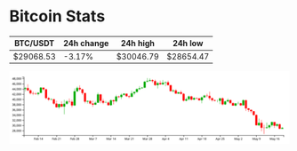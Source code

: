 # Bitcoin Stats

BTC/USDT|24h change|24h high|24h low|
|---|---|---|---|
|$29068.53|-3.17%|$30046.79|$28654.47|

<img src="./chart.svg">
